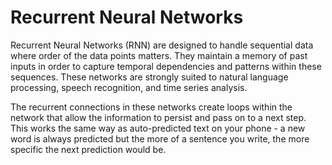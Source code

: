# Recurrent Neural Networks

Recurrent Neural Networks (RNN) are designed to handle sequential data where order of the data points matters. They maintain a memory of past inputs in order to capture temporal dependencies and patterns within these sequences. These networks are strongly suited to natural language processing, speech recognition, and time series analysis.

The recurrent connections in these networks create loops within the network that allow the information to persist and pass on to a next step. This works the same way as auto-predicted text on your phone - a new word is always predicted but the more of a sentence you write, the more specific the next prediction would be.

